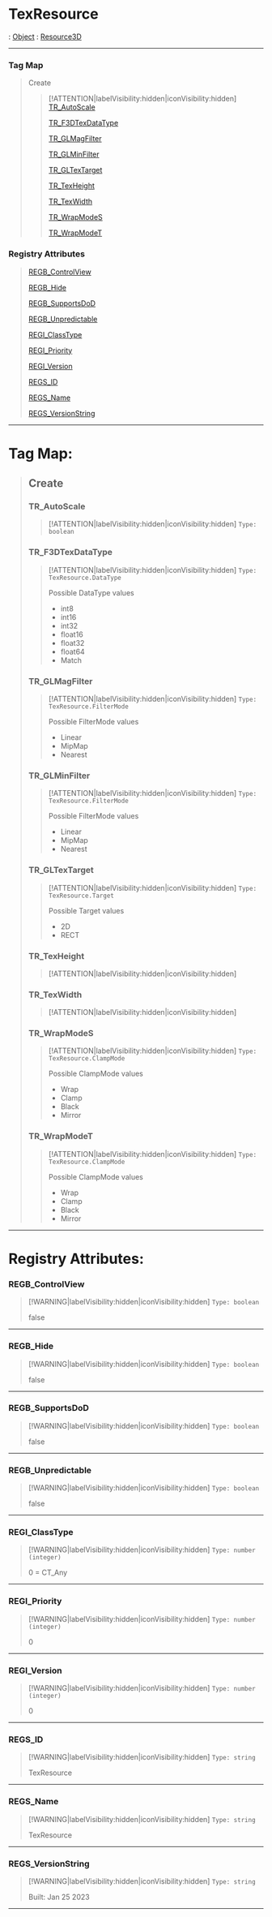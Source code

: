 # TexResource
 : [Object](Object.md) : [Resource3D](Resource3D.md)
___
### Tag Map
> Create
>
>> [!ATTENTION|labelVisibility:hidden|iconVisibility:hidden]
>> [TR_AutoScale](#TR_AutoScale)
>>
>> [TR_F3DTexDataType](#TR_F3DTexDataType)
>>
>> [TR_GLMagFilter](#TR_GLMagFilter)
>>
>> [TR_GLMinFilter](#TR_GLMinFilter)
>>
>> [TR_GLTexTarget](#TR_GLTexTarget)
>>
>> [TR_TexHeight](#TR_TexHeight)
>>
>> [TR_TexWidth](#TR_TexWidth)
>>
>> [TR_WrapModeS](#TR_WrapModeS)
>>
>> [TR_WrapModeT](#TR_WrapModeT)
>>
### Registry Attributes
> [REGB_ControlView](#REGB_ControlView)
>
> [REGB_Hide](#REGB_Hide)
>
> [REGB_SupportsDoD](#REGB_SupportsDoD)
>
> [REGB_Unpredictable](#REGB_Unpredictable)
>
> [REGI_ClassType](#REGI_ClassType)
>
> [REGI_Priority](#REGI_Priority)
>
> [REGI_Version](#REGI_Version)
>
> [REGS_ID](#REGS_ID)
>
> [REGS_Name](#REGS_Name)
>
> [REGS_VersionString](#REGS_VersionString)
>
___

# Tag Map: <!-- {docsify-ignore} -->

>## Create 
>### TR_AutoScale
>> [!ATTENTION|labelVisibility:hidden|iconVisibility:hidden]
>> `Type: boolean`
>>
>### TR_F3DTexDataType
>> [!ATTENTION|labelVisibility:hidden|iconVisibility:hidden]
>> `Type: TexResource.DataType`
>>
>> Possible DataType values
>> - int8
>> - int16
>> - int32
>> - float16
>> - float32
>> - float64
>> - Match
>>
>### TR_GLMagFilter
>> [!ATTENTION|labelVisibility:hidden|iconVisibility:hidden]
>> `Type: TexResource.FilterMode`
>>
>> Possible FilterMode values
>> - Linear
>> - MipMap
>> - Nearest
>>
>### TR_GLMinFilter
>> [!ATTENTION|labelVisibility:hidden|iconVisibility:hidden]
>> `Type: TexResource.FilterMode`
>>
>> Possible FilterMode values
>> - Linear
>> - MipMap
>> - Nearest
>>
>### TR_GLTexTarget
>> [!ATTENTION|labelVisibility:hidden|iconVisibility:hidden]
>> `Type: TexResource.Target`
>>
>> Possible Target values
>> - 2D
>> - RECT
>>
>### TR_TexHeight
>> [!ATTENTION|labelVisibility:hidden|iconVisibility:hidden]
>### TR_TexWidth
>> [!ATTENTION|labelVisibility:hidden|iconVisibility:hidden]
>### TR_WrapModeS
>> [!ATTENTION|labelVisibility:hidden|iconVisibility:hidden]
>> `Type: TexResource.ClampMode`
>>
>> Possible ClampMode values
>> - Wrap
>> - Clamp
>> - Black
>> - Mirror
>>
>### TR_WrapModeT
>> [!ATTENTION|labelVisibility:hidden|iconVisibility:hidden]
>> `Type: TexResource.ClampMode`
>>
>> Possible ClampMode values
>> - Wrap
>> - Clamp
>> - Black
>> - Mirror
>>
___


# Registry Attributes: <!-- {docsify-ignore} -->

### REGB_ControlView
> [!WARNING|labelVisibility:hidden|iconVisibility:hidden]
> `Type: boolean`
>
> false
>
___

### REGB_Hide
> [!WARNING|labelVisibility:hidden|iconVisibility:hidden]
> `Type: boolean`
>
> false
>
___

### REGB_SupportsDoD
> [!WARNING|labelVisibility:hidden|iconVisibility:hidden]
> `Type: boolean`
>
> false
>
___

### REGB_Unpredictable
> [!WARNING|labelVisibility:hidden|iconVisibility:hidden]
> `Type: boolean`
>
> false
>
___

### REGI_ClassType
> [!WARNING|labelVisibility:hidden|iconVisibility:hidden]
> `Type: number (integer)`
>
> 0 = CT_Any
>
___

### REGI_Priority
> [!WARNING|labelVisibility:hidden|iconVisibility:hidden]
> `Type: number (integer)`
>
> 0
>
___

### REGI_Version
> [!WARNING|labelVisibility:hidden|iconVisibility:hidden]
> `Type: number (integer)`
>
> 0
>
___

### REGS_ID
> [!WARNING|labelVisibility:hidden|iconVisibility:hidden]
> `Type: string`
>
> TexResource
>
___

### REGS_Name
> [!WARNING|labelVisibility:hidden|iconVisibility:hidden]
> `Type: string`
>
> TexResource
>
___

### REGS_VersionString
> [!WARNING|labelVisibility:hidden|iconVisibility:hidden]
> `Type: string`
>
> Built: Jan 25 2023
>
___

